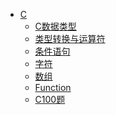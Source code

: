 * [C](Language/)
  <!-- * [程序设计-谭浩强](Language/C/C程序设计(第四版-谭浩强))
  * [fishC](Language/C/fishC/basic) -->
  * [C数据类型](Language/C/dataType)
  * [类型转换与运算符](Language/C/运算符)
  * [条件语句](Language/C/条件语句)
  * [字符](Language/C/string)
  * [数组](Language/C/array)
  * [Function](Language/C/function)
  * [C100题](Language/C/100case)
  